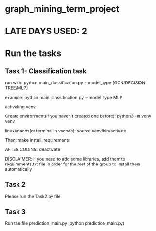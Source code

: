 # graph_mining_term_project


# LATE DAYS USED: 2

# Run the tasks


## Task 1-  Classification task
run with:
python main_classification.py --model_type [GCN/DECISION TREE/MLP]

example:
python main_classification.py --model_type MLP  


activating venv:

Create environment(if you haven't created one before):
python3 -m venv venv

linux/macos(or terminal in vscode):
source venv/bin/activate

Then:
make install_requirements


AFTER CODING:
deactivate

DISCLAIMER:
if you need to add some libraries, add them to requirements.txt file in order for the rest of the group to install them automatically


## Task 2
Please run the Task2.py file

## Task 3
Run the file prediction_main.py (python prediction_main.py)
